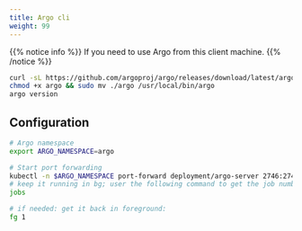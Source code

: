 ```yaml
---
title: Argo cli
weight: 99
---
```


{{% notice info %}}
If you need to use Argo from this client machine.
{{% /notice %}}

```bash
curl -sL https://github.com/argoproj/argo/releases/download/latest/argo-linux-amd64.gz | gunzip > argo
chmod +x argo && sudo mv ./argo /usr/local/bin/argo
argo version
```

## Configuration

```bash
# Argo namespace
export ARGO_NAMESPACE=argo

# Start port forwarding
kubectl -n $ARGO_NAMESPACE port-forward deployment/argo-server 2746:2746 &
# keep it running in bg; user the following command to get the job number:
jobs

# if needed: get it back in foreground:
fg 1
```
